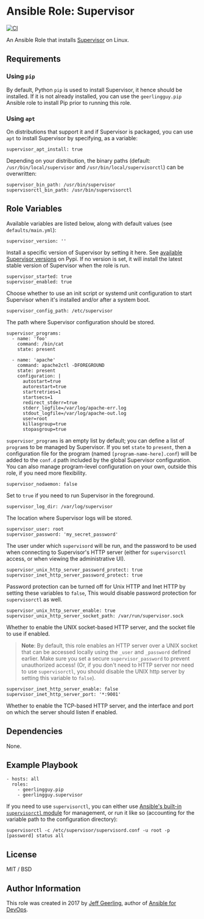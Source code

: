 # Ansible Role: Supervisor

[![CI](https://github.com/geerlingguy/ansible-role-supervisor/workflows/CI/badge.svg?event=push)](https://github.com/geerlingguy/ansible-role-supervisor/actions?query=workflow%3ACI)

An Ansible Role that installs [Supervisor](http://supervisord.org/) on Linux.

## Requirements

### Using `pip`

By default, Python `pip` is used to install Supervisor, it hence should be installed. If it is not already installed, you can use the `geerlingguy.pip` Ansible role to install Pip prior to running this role.

### Using `apt`

On distributions that support it and if Supervisor is packaged, you can use `apt` to install Supervisor by specifying, as a variable:

    supervisor_apt_install: true

Depending on your distribution, the binary paths (default: `/usr/bin/local/supervisor` and `/usr/bin/local/supervisorctl`) can be overwritten:

    supervisor_bin_path: /usr/bin/supervisor
    supervisorctl_bin_path: /usr/bin/supervisorctl

## Role Variables

Available variables are listed below, along with default values (see `defaults/main.yml`):

    supervisor_version: ''

Install a specific version of Supervisor by setting it here. See [available Supervisor versions](https://pypi.python.org/pypi/supervisor) on Pypi. If no version is set, it will install the latest stable version of Supervisor when the role is run.

    supervisor_started: true
    supervisor_enabled: true

Choose whether to use an init script or systemd unit configuration to start Supervisor when it's installed and/or after a system boot.

    supervisor_config_path: /etc/supervisor

The path where Supervisor configuration should be stored.

    supervisor_programs:
      - name: 'foo'
        command: /bin/cat
        state: present
    
      - name: 'apache'
        command: apache2ctl -DFOREGROUND
        state: present
        configuration: |
          autostart=true
          autorestart=true
          startretries=1
          startsecs=1
          redirect_stderr=true
          stderr_logfile=/var/log/apache-err.log
          stdout_logfile=/var/log/apache-out.log
          user=root
          killasgroup=true
          stopasgroup=true

`supervisor_programs` is an empty list by default; you can define a list of `program`s to be managed by Supervisor. If you set `state` to `present`, then a configuration file for the program (named `[program-name-here].conf`) will be added to the `conf.d` path included by the global Supervisor configuration. You can also manage program-level configuration on your own, outside this role, if you need more flexibility.

    supervisor_nodaemon: false

Set to `true` if you need to run Supervisor in the foreground.

    supervisor_log_dir: /var/log/supervisor

The location where Supervisor logs will be stored.

    supervisor_user: root
    supervisor_password: 'my_secret_password'

The user under which `supervisord` will be run, and the password to be used when connecting to Supervisor's HTTP server (either for `supervisorctl` access, or when viewing the administrative UI).

    supervisor_unix_http_server_password_protect: true
    supervisor_inet_http_server_password_protect: true

Password protection can be turned off for Unix HTTP and Inet HTTP by setting these variables to `false`, This would disable password protection for `supervisorctl` as well.

    supervisor_unix_http_server_enable: true
    supervisor_unix_http_server_socket_path: /var/run/supervisor.sock

Whether to enable the UNIX socket-based HTTP server, and the socket file to use if enabled.

> **Note**: By default, this role enables an HTTP server over a UNIX socket that can be accessed locally using the `_user` and `_password` defined earlier. Make sure you set a secure `supervisor_password` to prevent unauthorized access! (Or, if you don't need to HTTP server nor need to use `supervisorctl`, you should disable the UNIX http server by setting this variable to `false`).

    supervisor_inet_http_server_enable: false
    supervisor_inet_http_server_port: '*:9001'

Whether to enable the TCP-based HTTP server, and the interface and port on which the server should listen if enabled.

## Dependencies

None.

## Example Playbook

    - hosts: all
      roles:
        - geerlingguy.pip
        - geerlingguy.supervisor

If you need to use `supervisorctl`, you can either use [Ansible's built-in `supervisorctl` module](https://docs.ansible.com/ansible/latest/collections/community/general/supervisorctl_module.html) for management, or run it like so (accounting for the variable path to the configuration directory):

    supervisorctl -c /etc/supervisor/supervisord.conf -u root -p [password] status all

## License

MIT / BSD

## Author Information

This role was created in 2017 by [Jeff Geerling](https://www.jeffgeerling.com/), author of [Ansible for DevOps](https://www.ansiblefordevops.com/).
